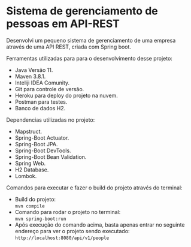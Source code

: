 # Sistema de gerenciamento de pessoas em API-REST

Desenvolvi um pequeno sistema de gerenciamento de uma empresa através de uma API REST, criada com Spring boot.

Ferramentas utilizadas para para o desenvolvimento desse projeto:

- Java Versão 11.
- Maven 3.8.1.
- Inteliji IDEA Comunity.
- Git para controle de versão.
- Heroku para deploy do projeto na nuvem.
- Postman para testes.
- Banco de dados H2.

Dependencias utilizadas no projeto:

- Mapstruct.
- Spring-Boot Actuator.
- Spring-Boot JPA.
- Spring-Boot DevTools.
- Spring-Boot Bean Validation.
- Spring Web.
- H2 Database.
- Lombok.

Comandos para executar e fazer o build do projeto através do terminal:

- Build do projeto:     
<code>mvn compile</code>
- Comando para rodar o projeto no terminal:            
<code>mvn spring-boot:run</code>
- Após execução do comando acima, basta apenas entrar no seguinte endereço para ver o projeto sendo executado:    
<code>http://localhost:8080/api/v1/people</code>